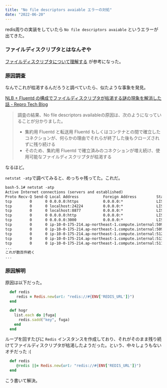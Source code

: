 ```yaml
---
title: "No file descriptors avaiable エラーの対処"
date: "2022-06-20"
---
```


redis周りの実装をしていたら `No file descriptors avaiable` というエラーが出てきた。

### ファイルディスクリプタとはなんぞや

[ファイルディスクリプタについて理解する](https://qiita.com/toshihirock/items/78286fccf07dbe6df38f) が参考になった。

### 原因調査

なんでこれが枯渇するんだろうと調べていたら、似たような事象を発見。

[NLB + Fluentd の構成でファイルディスクリプタが枯渇する謎の現象を解消した話 - Repro Tech Blog](https://tech.repro.io/entry/2019/07/03/090000)

> 調査の結果、No file descriptors availableの原因は、次のようになっていることが分かりました。
> 
> - 集約用 Fluentd と転送用 Fluentd もしくはコンテナとの間で確立したコネクションが、何らかの理由でそれらが終了した後もクローズされずに残り続ける
> - そのため、集約用 Fluentd で確立済みのコネクションが増え続け、使用可能なファイルディスクリプタが枯渇する

なるほど。

`netstat -atp`で調べてみると、めっちゃ残ってた。これだ。

~~~txt
bash-5.1# netstat -atp
Active Internet connections (servers and established)
Proto Recv-Q Send-Q Local Address           Foreign Address         State       PID/Program name    
tcp        0      0 0.0.0.0:https           0.0.0.0:*               LISTEN      127/nginx.conf
tcp        0      0 localhost:24224         0.0.0.0:*               LISTEN      -
tcp        0      0 localhost:8877          0.0.0.0:*               LISTEN      -
tcp        0      0 0.0.0.0:http            0.0.0.0:*               LISTEN      127/nginx.conf
tcp        0      0 0.0.0.0:3000            0.0.0.0:*               LISTEN      153/puma.sock) [app
tcp        0      0 ip-10-0-175-214.ap-northeast-1.compute.internal:50932 10.0.162.88:redis       ESTABLISHED 153/puma.sock) [app
tcp        0      0 ip-10-0-175-214.ap-northeast-1.compute.internal:50954 10.0.162.88:redis       ESTABLISHED 153/puma.sock) [app
tcp        0      0 ip-10-0-175-214.ap-northeast-1.compute.internal:51286 10.0.162.88:redis       ESTABLISHED 153/puma.sock) [app
tcp        0      0 ip-10-0-175-214.ap-northeast-1.compute.internal:51318 10.0.162.88:redis       ESTABLISHED 153/puma.sock) [app
tcp        0      0 ip-10-0-175-214.ap-northeast-1.compute.internal:51118 10.0.162.88:redis       ESTABLISHED 153/puma.sock) [app
...
これが数百件続く
...
~~~

### 原因解明

原因は以下だった。

~~~rb
  def redis
     redis = Redis.new(url: "redis://#{ENV['REDIS_URL']}")
  end

  def hogr
    list.each do |fuga|
      redis.sadd("key", fuga)
    end
  end
~~~

ループを回すたびに `Redis` インスタンスを作成しており、それがそのまま残り続けてファイルディスクリプタが枯渇したようだった。という、中々しょうもないオチだった :(

~~~rb
  def redis
     @redis ||= Redis.new(url: "redis://#{ENV['REDIS_URL']}")
  end
~~~

こう書いて解決。